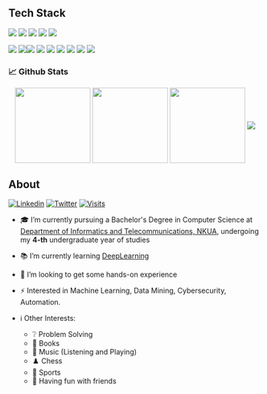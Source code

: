 ## Tech Stack

![](https://img.shields.io/badge/OS-Linux-informational?style=flat&logo=linux&logoColor=white&color=2bbc8a) ![](https://img.shields.io/badge/Shell-Bash-informational?style=flat&logo=gnu-bash&logoColor=white&color=2bbc8a) ![](https://img.shields.io/badge/Editor-IntelliJ_IDEA-informational?style=flat&logo=intellij-idea&logoColor=white&color=2bbc8a) ![](https://img.shields.io/badge/Editor-vscode-informational?style=flat&logo=visual-studio-code&logoColor=white&color=2bbc8a) ![](https://img.shields.io/badge/Tools-GoogleCollab-informational?style=flat&logo=google&logoColor=white&color=2bbc8a)

![](https://img.shields.io/badge/Code-C-informational?style=flat&logo=c&logoColor=white&color=2bbc8a) ![](https://img.shields.io/badge/Code-C++-informational?style=flat&logo=c%2B%2B&logoColor=white&color=2bbc8a)![](https://img.shields.io/badge/Code-Make-informational?style=flat&logo=cmake&logoColor=white&color=2bbc8a) ![](https://img.shields.io/badge/Code-Matlab-informational?style=flat&logo=matlab&logoColor=white&color=2bbc8a) ![](https://img.shields.io/badge/Code-Python-informational?style=flat&logo=python&logoColor=white&color=2bbc8a) ![](https://img.shields.io/badge/Code-JavaScript-informational?style=flat&logo=javascript&logoColor=white&color=2bbc8a) ![](https://img.shields.io/badge/Code-Angular-informational?style=flat&logo=angular&logoColor=white&color=2bbc8a) ![](https://img.shields.io/badge/Code-Springboot-informational?style=flat&logo=Springboot&logoColor=white&color=2bbc8a) ![](https://img.shields.io/badge/Code-Java-informational?style=flat&logo=java&logoColor=white&color=2bbc8a)
<br>


### &#x1f4c8; Github Stats
<div align="center">
  <img height=150 align="center" src="https://github-readme-streak-stats.herokuapp.com/?user=VissaMoutafis&theme=darcula&layout=compact&count_private=true") />
  <img height=150 align="center" src="https://github-readme-stats.vercel.app/api/top-langs/?username=VissaMoutafis&theme=darcula&layout=compact&count_private=true" />
  <img height=150 align="center" src="https://github-readme-stats.vercel.app/api?username=VissaMoutafis&show_icons=true&hide=issues&count_private=true&theme=darcula" />
  <img align="center" src="https://github-profile-trophy.vercel.app/?username=VissaMoutafis&theme=onedark&no-frame=true&no-bg=true"/>
</div>

## About
<p align="center">
  
[![Linkedin](https://img.shields.io/badge/linked-in-369?style=flat-square&logo=linkedin&logoColor=white&color=blue)](https://www.linkedin.com/in/vissarion-moutafis-843947192/) [![Twitter](https://img.shields.io/badge/twitter-369?style=flat-square&logo=twitter&logoColor=white&color=blue)](https://twitter.com/VissarionMouta1)  [![Visits](https://komarev.com/ghpvc/?username=VissaMoutafis&logo=GitHub&label=github%20visits&color=336699&logoColor=white&style=flat-square)](https://github.com/VissaMoutafis)

</p>

<div>

- 🎓 I’m currently pursuing a Bachelor's Degree in Computer Science at <a href="https://www.di.uoa.gr/en">Department of Informatics and Telecommunications, NKUA</a>, undergoing my **4-th** undergraduate year of studies
  
- 📚 I’m currently learning <a href="http://introtodeeplearning.com/">DeepLearning</a>
  
- 👯 I’m looking to get some hands-on experience
  
- ⚡ Interested in Machine Learning, Data Mining, Cybersecurity, Automation.
  
- ℹ Other Interests: 
  - ❔ Problem Solving
  - 📖 Books 
  - 🎵 Music (Listening and Playing)  
  - ♟️ Chess 
  - 🏀 Sports 
  - 🍻 Having fun with friends
</div>



<!--
**VissaMoutafis/VissaMoutafis** is a ✨ _special_ ✨ repository because its `README.md` (this file) appears on your GitHub profile.

Here are some ideas to get you started:

- 🔭 I’m currently working on ...
- 🌱 I’m currently learning ...
- 👯 I’m looking to collaborate on ...
- 🤔 I’m looking for help with ...
- 💬 Ask me about ...
- 📫 How to reach me: ...
- 😄 Pronouns: ...
- ⚡ Fun fact: ...
-->
